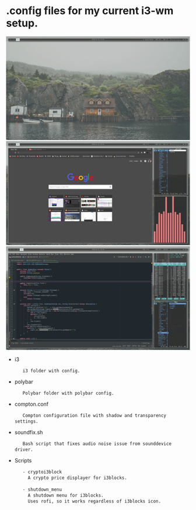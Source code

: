 # .config files for my current i3-wm setup.        
![Empty](screenshots/1.png?raw=true "Empty")
![Google](screenshots/2.png?raw=true "Google")
![Idea](screenshots/3.png?raw=true "Idea")
         
- i3
  
         i3 folder with config.
  
- polybar
  
         Polybar folder with polybar config. 
  
- compton.conf

         Compton configuration file with shadow and transparency settings.
  
- soundfix.sh

         Bash script that fixes audio noise issue from sounddevice driver.

- Scripts

         - cryptoi3block
           A crypto price displayer for i3blocks.
  
         - shutdown_menu
           A shutdown menu for i3blocks.
           Uses rofi, so it works regardless of i3blocks icon.
